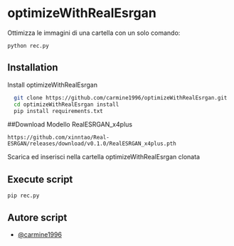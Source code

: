 
# optimizeWithRealEsrgan


Ottimizza le immagini di una cartella con un solo comando:

`python rec.py`


## Installation

Install optimizeWithRealEsrgan

```bash
  git clone https://github.com/carmine1996/optimizeWithRealEsrgan.git
  cd optimizeWithRealEsrgan install
  pip install requirements.txt
```

##Download Modello RealESRGAN_x4plus
```
https://github.com/xinntao/Real-ESRGAN/releases/download/v0.1.0/RealESRGAN_x4plus.pth
```
Scarica ed inserisci nella cartella optimizeWithRealEsrgan clonata

## Execute script

`pip rec.py`

    
## Autore script

- [@carmine1996](https://github.com/carmine1996)


